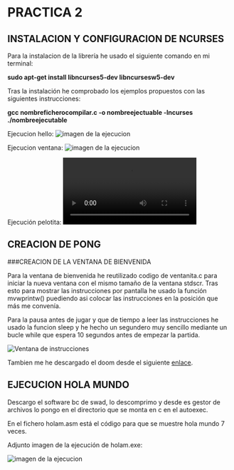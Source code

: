 # PRACTICA 2

## INSTALACION Y CONFIGURACION DE NCURSES

Para la instalacion de la librería he usado el siguiente comando en mi terminal:

**sudo apt-get install libncurses5-dev libncursesw5-dev**

Tras la instalación he comprobado los ejemplos propuestos con las siguientes instrucciones:

**gcc nombreficherocompilar.c -o nombreejectuable -lncurses**
**./nombreejecutable**

Ejecucion hello:
![imagen de la ejecucion](https://github.com/MIGUE1999/PDIH/blob/main/P2/Fotos/Captura%20de%20pantalla%20de%202021-04-13%2012-56-08.png)

Ejecucion ventana:
![imagen de la ejecucion](https://github.com/MIGUE1999/PDIH/blob/main/P2/Fotos/Captura%20de%20pantalla%20de%202021-04-13%2012-56-32.png)

Ejecución pelotita:
![video de la ejecucion](https://github.com/MIGUE1999/PDIH/blob/main/P2/Fotos/Videograbaci%C3%B3n%202021-04-13%2012:57:30.mp4)


## CREACION DE PONG

###CREACION DE LA VENTANA DE BIENVENIDA

Para la ventana de bienvenida he reutilizado codigo de ventanita.c para iniciar la nueva ventana con el mismo tamaño de la ventana stdscr. Tras esto para mostrar las instrucciones por pantalla he usado la función  mvwprintw() puediendo asi colocar las instrucciones en la posición que más me convenía. 

Para la pausa antes de jugar y que de tiempo a leer las instrucciones he usado la funcion sleep y he hecho un segundero muy sencillo mediante un bucle while que espera 10 segundos antes de empezar la partida. 

![Ventana de instrucciones](https://github.com/MIGUE1999/PDIH/blob/main/P2/Fotos/Captura%20de%20pantalla%20de%202021-04-13%2012-56-32.png)

Tambien me he descargado el doom desde el siguiente [enlace](https://www.dosgamesarchive.com/file/doom/doom-box/).




## EJECUCION HOLA MUNDO

Descargo el software bc de swad, lo descomprimo y desde es gestor de archivos lo pongo en el directorio que se monta en c en el autoexec.

En el fichero holam.asm está el código para que se muestre hola mundo 7 veces.

Adjunto imagen de la ejecución de holam.exe:

![imagen de la ejecucion](https://github.com/MIGUE1999/PDIH/blob/main/S1/ejecucion.png)



